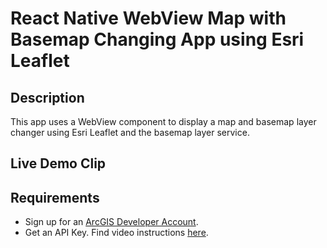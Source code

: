 # React Native WebView Map with Basemap Changing App using Esri Leaflet

## Description
This app uses a WebView component to display a map and basemap layer changer using Esri Leaflet and the basemap layer service.

## Live Demo Clip

## Requirements <a name="req"></a>

- Sign up for an [ArcGIS Developer Account](https://developers.arcgis.com/sign-up/).
- Get an API Key. Find video instructions [here](https://www.youtube.com/watch?v=StVncn6DLzc.).
